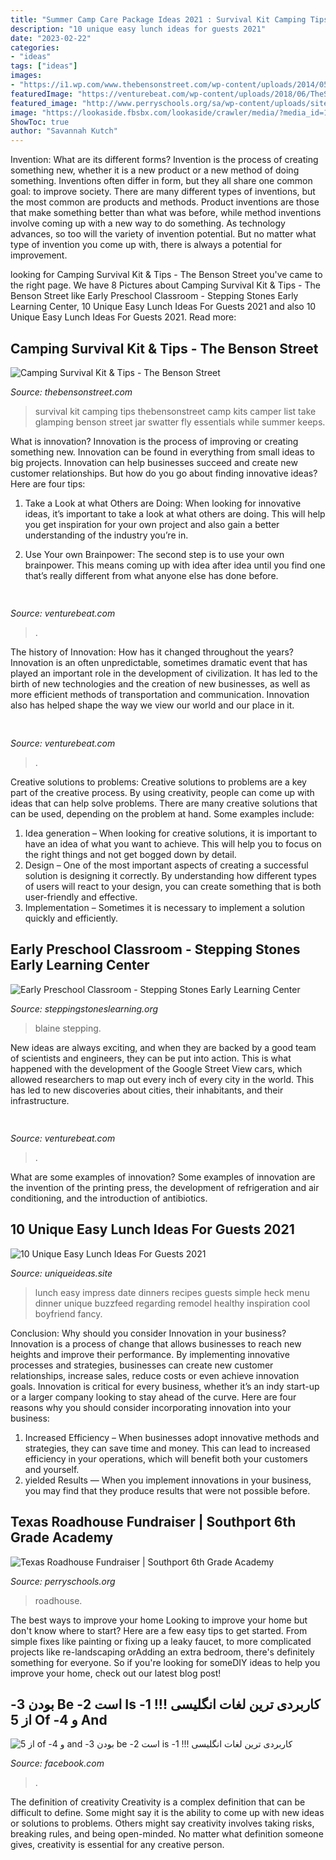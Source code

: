 ```yaml
---
title: "Summer Camp Care Package Ideas 2021 : Survival Kit Camping Tips Thebensonstreet Camp Kits Camper List Take Glamping Benson Street Jar Swatter Fly Essentials While Summer Keeps"
description: "10 unique easy lunch ideas for guests 2021"
date: "2023-02-22"
categories:
- "ideas"
tags: ["ideas"]
images:
- "https://i1.wp.com/www.thebensonstreet.com/wp-content/uploads/2014/05/Camping-Survival-Kit-and-Tips-at-thebensonstreet.com_.jpg?resize=640%2C453"
featuredImage: "https://venturebeat.com/wp-content/uploads/2018/06/TheSmartShopbyNarrativGeneric1.png?w=300"
featured_image: "http://www.perryschools.org/sa/wp-content/uploads/sites/19/2019/09/TRH-Fundraiser.png"
image: "https://lookaside.fbsbx.com/lookaside/crawler/media/?media_id=105985174556374"
ShowToc: true
author: "Savannah Kutch"
---
```



Invention: What are its different forms?
Invention is the process of creating something new, whether it is a new product or a new method of doing something. Inventions often differ in form, but they all share one common goal: to improve society. There are many different types of inventions, but the most common are products and methods. Product inventions are those that make something better than what was before, while method inventions involve coming up with a new way to do something. As technology advances, so too will the variety of invention potential. But no matter what type of invention you come up with, there is always a potential for improvement.

	

		
looking for Camping Survival Kit &amp; Tips - The Benson Street you've came to the right page. We have 8 Pictures about Camping Survival Kit &amp; Tips - The Benson Street like Early Preschool Classroom - Stepping Stones Early Learning Center, 10 Unique Easy Lunch Ideas For Guests 2021 and also 10 Unique Easy Lunch Ideas For Guests 2021. Read more:
		
    
## Camping Survival Kit &amp; Tips - The Benson Street

<img loading=lazy src="https://i1.wp.com/www.thebensonstreet.com/wp-content/uploads/2014/05/Camping-Survival-Kit-and-Tips-at-thebensonstreet.com_.jpg?resize=640%2C453" onerror="this.onerror=null;this.src='https://tse1.mm.bing.net/th?id=OIP.CvwkOu7FXAu_wURXCh1uLAHaFP&amp;pid=15.1';" alt="Camping Survival Kit &amp; Tips - The Benson Street">

_Source: thebensonstreet.com_

>survival kit camping tips thebensonstreet camp kits camper list take glamping benson street jar swatter fly essentials while summer keeps. 

	

What is innovation?
Innovation is the process of improving or creating something new. Innovation can be found in everything from small ideas to big projects. Innovation can help businesses succeed and create new customer relationships. But how do you go about finding innovative ideas? Here are four tips:
1. Take a Look at what Others are Doing: When looking for innovative ideas, it’s important to take a look at what others are doing. This will help you get inspiration for your own project and also gain a better understanding of the industry you’re in.

2. Use Your own Brainpower: The second step is to use your own brainpower. This means coming up with idea after idea until you find one that’s really different from what anyone else has done before.


    
## 

<img loading=lazy src="https://venturebeat.com/wp-content/uploads/2019/05/vr-gaze-tracking.png" onerror="this.onerror=null;this.src='https://tse2.mm.bing.net/th?id=OIP.bt9LbvnMIfFEFL8Y69jjNAHaEH&amp;pid=15.1';" alt="">

_Source: venturebeat.com_

>. 

	

The history of Innovation: How has it changed throughout the years?
Innovation is an often unpredictable, sometimes dramatic event that has played an important role in the development of civilization. It has led to the birth of new technologies and the creation of new businesses, as well as more efficient methods of transportation and communication. Innovation also has helped shape the way we view our world and our place in it.

    
## 

<img loading=lazy src="https://venturebeat.com/wp-content/uploads/2019/10/prodisplayxdr-e1571863899368.jpg" onerror="this.onerror=null;this.src='https://tse2.mm.bing.net/th?id=OIP.etRZIC8tRas9CC1Rm0xAJQHaEl&amp;pid=15.1';" alt="">

_Source: venturebeat.com_

>. 

	

Creative solutions to problems:
Creative solutions to problems are a key part of the creative process. By using creativity, people can come up with ideas that can help solve problems. There are many creative solutions that can be used, depending on the problem at hand. Some examples include:
1. Idea generation – When looking for creative solutions, it is important to have an idea of what you want to achieve. This will help you to focus on the right things and not get bogged down by detail.
2. Design – One of the most important aspects of creating a successful solution is designing it correctly. By understanding how different types of users will react to your design, you can create something that is both user-friendly and effective.
3. Implementation – Sometimes it is necessary to implement a solution quickly and efficiently.

    
## Early Preschool Classroom - Stepping Stones Early Learning Center

<img loading=lazy src="https://www.steppingstoneslearning.org/wp-content/uploads/2015/03/Early-Preschool-Classroom.jpg" onerror="this.onerror=null;this.src='https://tse3.mm.bing.net/th?id=OIP.-FwRFMx51AD0jxBEsyDPmgHaE8&amp;pid=15.1';" alt="Early Preschool Classroom - Stepping Stones Early Learning Center">

_Source: steppingstoneslearning.org_

>blaine stepping. 

	

New ideas are always exciting, and when they are backed by a good team of scientists and engineers, they can be put into action. This is what happened with the development of the Google Street View cars, which allowed researchers to map out every inch of every city in the world. This has led to new discoveries about cities, their inhabitants, and their infrastructure.

    
## 

<img loading=lazy src="https://venturebeat.com/wp-content/uploads/2018/06/TheSmartShopbyNarrativGeneric1.png?w=300" onerror="this.onerror=null;this.src='https://tse2.mm.bing.net/th?id=OIP.ZdznXUSlQhhbL20JhKTVaQAAAA&amp;pid=15.1';" alt="">

_Source: venturebeat.com_

>. 

	

What are some examples of innovation?
Some examples of innovation are the invention of the printing press, the development of refrigeration and air conditioning, and the introduction of antibiotics.

    
## 10 Unique Easy Lunch Ideas For Guests 2021

<img loading=lazy src="https://www.uniqueideas.site/wp-content/uploads/cool-easy-lunch-menu-for-guests-73-regarding-inspiration-to-remodel.jpg" onerror="this.onerror=null;this.src='https://tse1.mm.bing.net/th?id=OIP.1rsbRBb_oJWoRK4smMULQQHaSC&amp;pid=15.1';" alt="10 Unique Easy Lunch Ideas For Guests 2021">

_Source: uniqueideas.site_

>lunch easy impress date dinners recipes guests simple heck menu dinner unique buzzfeed regarding remodel healthy inspiration cool boyfriend fancy. 

	

Conclusion: Why should you consider Innovation in your business?
Innovation is a process of change that allows businesses to reach new heights and improve their performance. By implementing innovative processes and strategies, businesses can create new customer relationships, increase sales, reduce costs or even achieve innovation goals. Innovation is critical for every business, whether it’s an indy start-up or a larger company looking to stay ahead of the curve. Here are four reasons why you should consider incorporating innovation into your business: 
1) Increased Efficiency – When businesses adopt innovative methods and strategies, they can save time and money. This can lead to increased efficiency in your operations, which will benefit both your customers and yourself. 
2) yielded Results — When you implement innovations in your business, you may find that they produce results that were not possible before.

    
## Texas Roadhouse Fundraiser | Southport 6th Grade Academy

<img loading=lazy src="http://www.perryschools.org/sa/wp-content/uploads/sites/19/2019/09/TRH-Fundraiser.png" onerror="this.onerror=null;this.src='https://tse3.mm.bing.net/th?id=OIP._hvJAocFtDXBFXf40XTRAAHaJq&amp;pid=15.1';" alt="Texas Roadhouse Fundraiser | Southport 6th Grade Academy">

_Source: perryschools.org_

>roadhouse. 

	

The best ways to improve your home
Looking to improve your home but don't know where to start? Here are a few easy tips to get started. From simple fixes like painting or fixing up a leaky faucet, to more complicated projects like re-landscaping orAdding an extra bedroom, there's definitely something for everyone. So if you're looking for someDIY ideas to help you improve your home, check out our latest blog post!

    
## ‫کاربردی ترین لغات انگلیسی !!! 1- Is است 2- Be بودن 3- And و 4- Of از 5

<img loading=lazy src="https://lookaside.fbsbx.com/lookaside/crawler/media/?media_id=105985174556374" onerror="this.onerror=null;this.src='https://tse1.mm.bing.net/th?id=OIP.1-djBB0KGhB1a_xpnUFUsQHaHa&amp;pid=15.1';" alt="‫کاربردی ترین لغات انگلیسی !!! 1- is است 2- be بودن 3- and و 4- of از 5">

_Source: facebook.com_

>. 

	

The definition of creativity
Creativity is a complex definition that can be difficult to define. Some might say it is the ability to come up with new ideas or solutions to problems. Others might say creativity involves taking risks, breaking rules, and being open-minded. No matter what definition someone gives, creativity is essential for any creative person.

